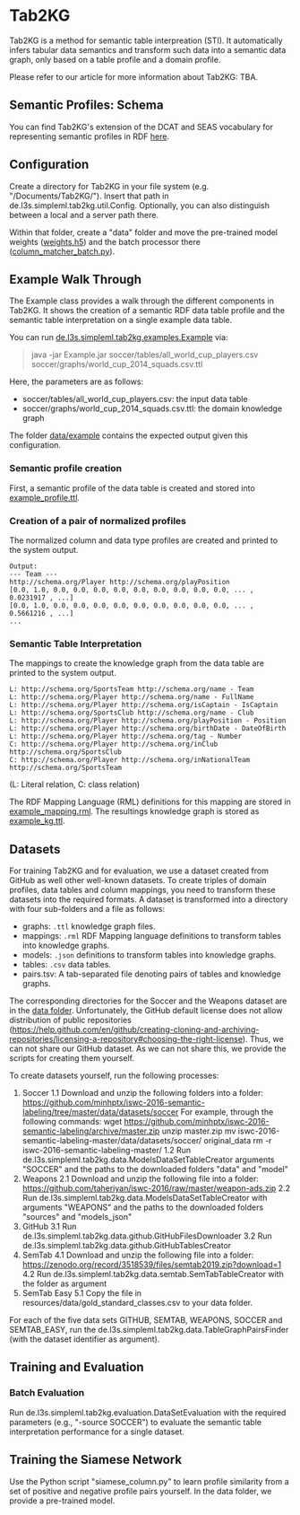 # Tab2KG

Tab2KG is a method for semantic table interpreation (STI). It automatically infers tabular data semantics and transform such data into a semantic data graph, only based on a table profile and a domain profile.

Please refer to our article for more information about Tab2KG: TBA.

## Semantic Profiles: Schema

You can find Tab2KG's extension of the DCAT and SEAS vocabulary for representing semantic profiles in RDF [here](https://github.com/sgottsch/Tab2KG/blob/main/data/data_catalog_schema_tab2kg.ttl).

## Configuration

Create a directory for Tab2KG in your file system (e.g. "/Documents/Tab2KG/"). Insert that path in de.l3s.simpleml.tab2kg.util.Config. Optionally, you can also distinguish between a local and a server path there.

Within that folder, create a "data" folder and move the pre-trained model weights ([weights.h5](https://github.com/sgottsch/Tab2KG/tree/main/data/weights.h5)) and the batch processor there ([column_matcher_batch.py](https://github.com/sgottsch/Tab2KG/blob/main/src/main/python/column_matcher_batch.py)).

## Example Walk Through

The Example class provides a walk through the different components in Tab2KG. It shows the creation of a semantic RDF data table profile and the semantic table interpretation on a single example data table.

You can run [de.l3s.simpleml.tab2kg.examples.Example](https://github.com/sgottsch/Tab2KG/blob/main/src/main/java/de/l3s/simpleml/tab2kg/examples/Example.java) via:

> java -jar Example.jar soccer/tables/all_world_cup_players.csv soccer/graphs/world_cup_2014_squads.csv.ttl

Here, the parameters are as follows:
- soccer/tables/all_world_cup_players.csv: the input data table
- soccer/graphs/world_cup_2014_squads.csv.ttl: the domain knowledge graph

The folder [data/example](https://github.com/sgottsch/Tab2KG/tree/main/data/example) contains the expected output given this configuration.

### Semantic profile creation

First, a semantic profile of the data table is created and stored into [example_profile.ttl](https://github.com/sgottsch/Tab2KG/blob/main/data/example/example_profile.ttl).

### Creation of a pair of normalized profiles

The normalized column and data type profiles are created and printed to the system output.

    Output:
	--- Team ---
	http://schema.org/Player http://schema.org/playPosition
	[0.0, 1.0, 0.0, 0.0, 0.0, 0.0, 0.0, 0.0, 0.0, 0.0, 0.0, ... , 0.0231917 , ...]
	[0.0, 1.0, 0.0, 0.0, 0.0, 0.0, 0.0, 0.0, 0.0, 0.0, 0.0, ... , 0.5661216 , ...]
    ...

### Semantic Table Interpretation

The mappings to create the knowledge graph from the data table are printed to the system output.

	L: http://schema.org/SportsTeam http://schema.org/name - Team
	L: http://schema.org/Player http://schema.org/name - FullName
	L: http://schema.org/Player http://schema.org/isCaptain - IsCaptain
	L: http://schema.org/SportsClub http://schema.org/name - Club
	L: http://schema.org/Player http://schema.org/playPosition - Position
	L: http://schema.org/Player http://schema.org/birthDate - DateOfBirth
	L: http://schema.org/Player http://schema.org/tag - Number
	C: http://schema.org/Player http://schema.org/inClub http://schema.org/SportsClub
	C: http://schema.org/Player http://schema.org/inNationalTeam http://schema.org/SportsTeam

(L: Literal relation, C: class relation)

The RDF Mapping Language (RML) definitions for this mapping are stored in [example_mapping.rml](https://github.com/sgottsch/Tab2KG/blob/main/data/example/example_mapping.rml).
The resultings knowledge graph is stored as [example_kg.ttl](https://github.com/sgottsch/Tab2KG/blob/main/data/example/example_kg.ttl).

## Datasets

For training Tab2KG and for evaluation, we use a dataset created from GitHub as well other well-known datasets. To create triples of domain profiles, data tables and column mappings, you need to transform these datasets into the required formats. A dataset is transformed into a directory with four sub-folders and a file as follows:

- graphs: `.ttl` knowledge graph files.
- mappings: `.rml` RDF Mapping language definitions to transform tables into knowledge graphs.
- models: `.json` definitions to transform tables into knowledge graphs.
- tables: `.csv` data tables.
- pairs.tsv: A tab-separated file denoting pairs of tables and knowledge graphs.

The corresponding directories for the Soccer and the Weapons dataset are in the [data folder](https://github.com/sgottsch/Tab2KG/tree/main/data/datasets). Unfortunately, the GitHub default license does not allow distribution of public repositories (https://help.github.com/en/github/creating-cloning-and-archiving-repositories/licensing-a-repository#choosing-the-right-license). Thus, we can not share our GitHub dataset. As we can not share this, we provide the scripts for creating them yourself.

To create datasets yourself, run the following processes:

1. Soccer
	1.1 Download and unzip the following folders into a folder: https://github.com/minhptx/iswc-2016-semantic-labeling/tree/master/data/datasets/soccer
		For example, through the following commands:
			wget https://github.com/minhptx/iswc-2016-semantic-labeling/archive/master.zip
			unzip master.zip
			mv iswc-2016-semantic-labeling-master/data/datasets/soccer/ original_data
			rm -r iswc-2016-semantic-labeling-master/
	1.2 Run de.l3s.simpleml.tab2kg.data.ModelsDataSetTableCreator arguments "SOCCER" and the paths to the downloaded folders "data" and "model"
2. Weapons
	2.1 Download and unzip the following file into a folder: https://github.com/taheriyan/iswc-2016/raw/master/weapon-ads.zip
	2.2 Run de.l3s.simpleml.tab2kg.data.ModelsDataSetTableCreator with arguments "WEAPONS" and the paths to the downloaded folders "sources" and "models_json"
3. GitHub
	3.1 Run de.l3s.simpleml.tab2kg.data.github.GitHubFilesDownloader
	3.2 Run de.l3s.simpleml.tab2kg.data.github.GitHubTablesCreator
4. SemTab
	4.1 Download and unzip the following file into a folder: https://zenodo.org/record/3518539/files/semtab2019.zip?download=1 
	4.2 Run de.l3s.simpleml.tab2kg.data.semtab.SemTabTableCreator with the folder as argument
5. SemTab Easy
	5.1 Copy the file in resources/data/gold_standard_classes.csv to your data folder.

For each of the five data sets GITHUB, SEMTAB, WEAPONS, SOCCER and SEMTAB_EASY, run the de.l3s.simpleml.tab2kg.data.TableGraphPairsFinder (with the dataset identifier as argument).
	     
## Training and Evaluation

### Batch Evaluation

Run de.l3s.simpleml.tab2kg.evaluation.DataSetEvaluation with the required parameters (e.g., "-source SOCCER") to evaluate the semantic table interpretation performance for a single dataset.

## Training the Siamese Network

Use the Python script "siamese_column.py" to learn profile similarity from a set of positive and negative profile pairs yourself. In the data folder, we provide a pre-trained model.
